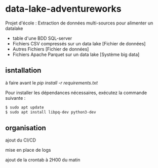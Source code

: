 # data-lake-adventureworks
Projet d'école : Extraction de données multi-sources pour alimenter un datalake
* table d'une BDD SQL-server
* Fichiers CSV compressés sur un data lake [Fichier de données]
* Autres Fichiers [Fichier de données]
* Fichiers Apache Parquet sur un data lake [Système big data]

## isntallation
à faire avant le *pip install -r requirements.txt*

Pour installer les dépendances nécessaires, exécutez la commande suivante :

```bash
$ sudo apt update
$ sudo apt install libpq-dev python3-dev
```

## organisation
ajout du CI/CD

mise en place de logs

ajout de la crontab à 2H00 du matin